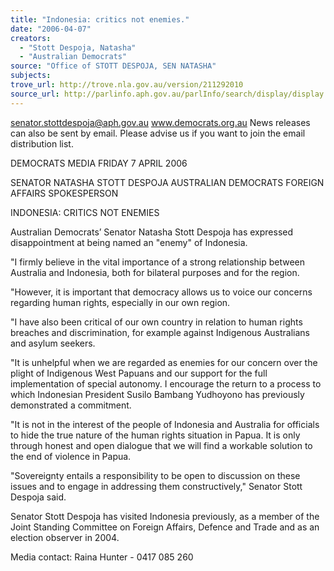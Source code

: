 ```yaml
---
title: "Indonesia: critics not enemies."
date: "2006-04-07"
creators:
  - "Stott Despoja, Natasha"
  - "Australian Democrats"
source: "Office of STOTT DESPOJA, SEN NATASHA"
subjects:
trove_url: http://trove.nla.gov.au/version/211292010
source_url: http://parlinfo.aph.gov.au/parlInfo/search/display/display.w3p;query=Id%3A%22media/pressrel/H3BJ6%22
---
```


 

 

 senator.stottdespoja@aph.gov.au     www.democrats.org.au  News releases can also be sent by email. Please advise us if you want to join the email distribution list. 

 DEMOCRATS  MEDIA                                        FRIDAY 7 APRIL 2006

 SENATOR NATASHA STOTT DESPOJA  AUSTRALIAN DEMOCRATS FOREIGN AFFAIRS SPOKESPERSON 

 

 

 INDONESIA: CRITICS NOT ENEMIES   

 Australian Democrats’ Senator Natasha Stott Despoja has expressed disappointment at being  named an "enemy" of Indonesia.    

 "I firmly believe in the vital importance of a strong relationship between Australia and Indonesia, both  for bilateral purposes and for the region.   

 "However, it is important that democracy allows us to voice our concerns regarding human rights,  especially in our own region.   

 "I have also been critical of our own country in relation to human rights breaches and discrimination,  for example against Indigenous Australians and asylum seekers.   

 "It is unhelpful when we are regarded as enemies for our concern over the plight of Indigenous West  Papuans and our support for the full implementation of special autonomy. I encourage the return to a  process to which Indonesian President Susilo Bambang Yudhoyono has previously demonstrated a  commitment.  

 

 "It is not in the interest of the people of Indonesia and Australia for officials to hide the true nature of  the human rights situation in Papua. It is only through honest and open dialogue that we will find a  workable solution to the end of violence in Papua. 

 

 "Sovereignty entails a responsibility to be open to discussion on these issues and to engage in  addressing them constructively," Senator Stott Despoja said.   

 Senator Stott Despoja has visited Indonesia previously, as a member of the Joint Standing  Committee on Foreign Affairs, Defence and Trade and as an election observer in 2004.   

 Media contact: Raina Hunter - 0417 085 260   

